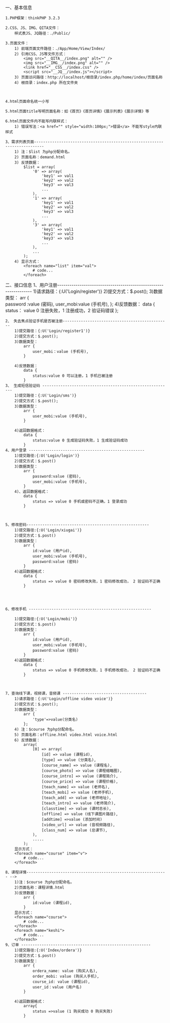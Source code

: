 一、基本信息

    1.PHP框架：thinkPHP 3.2.3

    2.CSS、JS、IMG、QITA文件：
        样式表JS、JQ路径：./Public/

    3.页面文件：
        1) 前端页面文件路径：./App/Home/View/Index/
        2) 引用CSS、JS等文件方式：
            <img src="__QITA__/index.png" alt="" />
            <img src="__IMG__/index.png" alt="" />
            <link href="__CSS__/index.css" />
            <script src="__JQ__/index.js"></script>
        3) 页面访问路径：http://localhost/根目录/index.php/home/index/页面名称
        4) 根目录：index.php 所在文件夹



    4.html页面命名统一小写

    5.html页面title写明页面名称：如《首页》《首页详情》《展示列表》《展示详情》等

    6.html页面文件内不能写内联样式：
        1) 错误写法：<a href="" style="width:100px;">错误</a> 不能写style内联样式

<!-- ------------------------------------------------------------------- -->


    3、需求列表页面--------------------------------------------------------------------------
        1) 注：$list 为php分配命名。
        2) 页面名称：demand.html
        3) 反馈数据：
            $list = array(
                '0' => array(
                    'key1' => val1
                    'key2' => val2
                    'key3' => val3
                    ...
                ),
                '1' => array(
                    'key1' => val1
                    'key2' => val2
                    'key3' => val3
                    ...
                ),
                '3' => array(
                    'key1' => val1
                    'key2' => val2
                    'key3' => val3
                    ...
                ),
                ...
            );
        4) 显示方式：
            <foreach name="list" item="val">
                # code...
            </foreach>

二、接口信息
	1、用户注册-----------------------------------------------------------------
		1)请求路径：{:U('Login/register')}
		2)提交方式：$.post();
		3)数据类型：
			arr {	
				password :value (密码),
				user_mobi:value (手机号),
			};
		4)反馈数据：
			data {
				status： value 0 注册失败，1 注册成功，2 验证码错误
			};
	
	2、 失去焦点验证手机是否被注册-----------------------------------------------
		1)提交路径：{:U('Login/register1')}
		2)提交方式：$.post();
		3)数据类型：
			arr {	
				user_mobi：value (手机号),
			}
		
		4)反馈数据：
			data {
				status:value 0 可以注册，1 手机已被注册
			}
	3、 生成短信验证码 ---------------------------------------------------------
		1)提交路径：{:U('Login/sms')}
		2)提交方式：$.post();
		3)数据类型：
			arr {	
				user_mobi:value (手机号),
			}
		
		4)返回数据格式：
			data {
				status:value 0 生成验证码失败，1 生成验证码成功
			}
	4、用户登录 ---------------------------------------------------
		1)提交路径:{:U('Login/login')}
		2)提交方式：$.post()
		3)数据类型：
			arr {	
				password:value (密码),
				user_mobi:value (手机号),
			}
		4)、返回数据格式：
			data {
				status => value 0 手机或密码不正确，1 登录成功
			}



	5、修改密码------------------------------------------------------
		1)提交路径:{:U('Login/xiugai')}
		2)提交方式：$.post()
		3)数据类型：
			arr {	
				id:value (用户id),
				user_mobi:value (手机号),
				password:value (密码)
			}
		4)返回数据格式：
			data {
				status => value 0 密码修改失败，1 密码修改成功， 2 验证码不正确
			}




	6、修改手机 ------------------------------------------------------

		1)提交路径:{:U('Login/mobi')}
		2)提交方式：$.post()
		3)数据类型：
			arr {	
				id:value (用户id),
				user_mobi:value (手机号),
				password:value (密码)
			}
		4)返回数据格式：
			data {
				status => value 0 手机修改失败，1 手机修改成功， 2 验证码不正确
			}



	7、查询线下课，视频课，音频课 -------------------------------------
		1)请求路径：{:U('Login/offline video voice')}
		2)提交方式：$.post();
		3)数据类型：
			arr {	
				'type'=>value(分类名)
			};
		4) 注：$course 为php分配命名。
        5) 页面名称：offline.html video.html voice.html
        6) 反馈数据：
			array(	
				[0] => array(
		            [id] => value (课程id),
		            [type] => value (分类名),
		            [course_name] => value (课程名),
		            [course_photo] => value (课程缩略图),
		            [course_intro] => value (课程简介),
		            [course_price] => value (课程价格),
		            [teach_name] => value (老师名),
		            [teach_mobi] => value (老师手机),
		            [teach_add] => value (老师地址),
		            [teach_intro] => value (老师简介),
		            [classtime] => value (课时总长),
		            [offline] => value (线下课图片路径),
		            [addtime] =>value (添加时间)
		            [video_url] => value (音视频路径),
		            [class_num] => value (总课节),
		        ),
				.....
			);
		显示方式：
		<foreach name="course" item="v">
			# code...
		</foreach>
		
	8、课程详情-------------------------------------------------------------- -->
		1)注：$course 为php分配命名。
        2)页面名称：课程详情.html
        3)反馈数据：
			arr {	
				id:value (课程id),
			}
		显示方式：
		<foreach name="course">
			# code...
		</foreach>
		<foreach name="keshi">
			# code...
		</foreach>
	9、订单 ---------------------------------------------------------
		1)提交路径:{:U('Index/ordera')}
		2)提交方式：$.post()
		3)数据类型：
			arr {	
				ordera_name: value (购买人名),
		        order_mobi: value (购买人手机),
		        course_id: value (课程id),
		        user_id：value (用户名)
			}
		
		4)返回数据格式：
			array{
				status =>value (1 购买成功 0 购买失败)
			}
